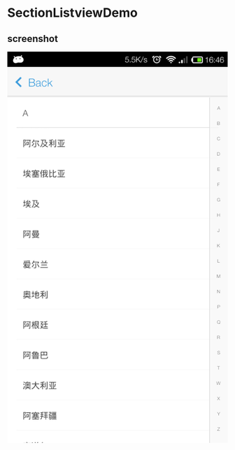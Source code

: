 SectionListviewDemo
===================


## screenshot

![screenshot](https://raw.githubusercontent.com/jingle1267/SectionListviewDemo/master/Screenshot.png)
